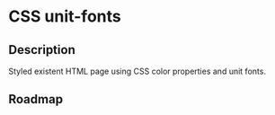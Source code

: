 # CSS unit-fonts

## Description

Styled existent HTML page using CSS color properties and unit fonts.

## Roadmap
